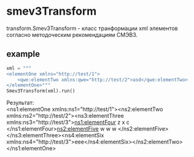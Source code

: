 # smev3Transform

transform.Smev3Transform - класс транформации xml элементов согласно методоческим рекомендациям СМЭВ3.

## example

```python
xml = """
<elementOne xmlns="http://test/1">
	<qwe:elementTwo xmlns:qwe="http://test/2">asd</qwe:elementTwo>  
</elementOne>"""
Smev3Transform(xml).run()  
```

Результат:  
<ns1:elementOne xmlns:ns1="http://test/1"><ns2:elementTwo xmlns:ns2="http://test/2"><ns3:elementThree xmlns:ns3="http://test/3"><ns1:elementFour> z x c </ns1:elementFour><ns2:elementFive> w w w </ns2:elementFive></ns3:elementThree><ns4:elementSix xmlns:ns4="http://test/3">eee</ns4:elementSix></ns2:elementTwo></ns1:elementOne>
